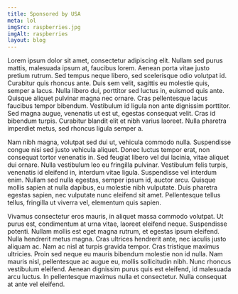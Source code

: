 ```yaml
---
title: Sponsored by USA
meta: lol
imgSrc: raspberries.jpg
imgAlt: raspberries
layout: blog
---
```


Lorem ipsum dolor sit amet, consectetur adipiscing elit. Nullam sed purus mattis, malesuada ipsum at, faucibus lorem. Aenean porta vitae justo pretium rutrum. Sed tempus neque libero, sed scelerisque odio volutpat id. Curabitur quis rhoncus ante. Duis sem velit, sagittis eu molestie quis, semper a lacus. Nulla libero dui, porttitor sed luctus in, euismod quis ante. Quisque aliquet pulvinar magna nec ornare. Cras pellentesque lacus faucibus tempor bibendum. Vestibulum id ligula non ante dignissim porttitor. Sed magna augue, venenatis ut est ut, egestas consequat velit. Cras id bibendum turpis. Curabitur blandit elit et nibh varius laoreet. Nulla pharetra imperdiet metus, sed rhoncus ligula semper a.

Nam nibh magna, volutpat sed dui ut, vehicula commodo nulla. Suspendisse congue nisi sed justo vehicula aliquet. Donec luctus tempor erat, non consequat tortor venenatis in. Sed feugiat libero vel dui lacinia, vitae aliquet dui ornare. Nulla vestibulum leo eu fringilla pulvinar. Vestibulum felis turpis, venenatis id eleifend in, interdum vitae ligula. Suspendisse vel interdum enim. Nullam sed nulla egestas, semper ipsum id, auctor arcu. Quisque mollis sapien at nulla dapibus, eu molestie nibh vulputate. Duis pharetra egestas sapien, nec vulputate nunc eleifend sit amet. Pellentesque tellus tellus, fringilla ut viverra vel, elementum quis sapien.

Vivamus consectetur eros mauris, in aliquet massa commodo volutpat. Ut purus est, condimentum at urna vitae, laoreet eleifend neque. Suspendisse potenti. Nullam mollis est eget magna rutrum, et egestas ipsum eleifend. Nulla hendrerit metus magna. Cras ultrices hendrerit ante, nec iaculis justo aliquam ac. Nam ac nisl at turpis gravida tempor. Cras tristique maximus ultricies. Proin sed neque eu mauris bibendum molestie non id nulla. Nam mauris nisl, pellentesque ac augue eu, mollis sollicitudin nibh. Nunc rhoncus vestibulum eleifend. Aenean dignissim purus quis est eleifend, id malesuada arcu luctus. In pellentesque maximus nulla et consectetur. Nulla consequat at ante vel eleifend.

